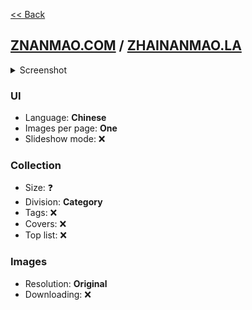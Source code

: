 [<< Back](/README.md)

## [ZNANMAO.COM](http://www.znanmao.com/) / [ZHAINANMAO.LA](http://zhainanmao.la/)

<!--Screenshot 1280x2000-->
<details>
  <summary>Screenshot</summary>

  ![image](screenshot.png)
</details>

<!--
✔️ - Yes
❌ - No
❓ - Unknown
-->

### UI
<!--
Language(s) (English/Chinese/Russian etc.)
Images per page (One/Several/All)
Slideshow mode (✔️/❌)
-->
- Language: **Chinese**
- Images per page: **One**
- Slideshow mode: ❌

### Collection
<!--
Division (Category/Photo agency/Country etc.)
Size (approximately, may me unknown)
Tags (✔️/❌)
Covers (✔️/❌)
Top list (✔️/❌)
-->
- Size: ❓
- Division: **Category**
- Tags: ❌
- Covers: ❌
- Top list: ❌

### Images
<!--
Resolution (Medium/High/Original)
Downloading (✔️/❌)
-->
- Resolution: **Original**
- Downloading: ❌
